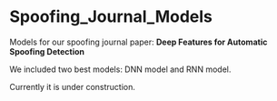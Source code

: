 # Spoofing_Journal_Models

Models for our spoofing journal paper: **Deep Features for Automatic Spoofing Detection**

We included two best models: DNN model and RNN model.

Currently it is under construction.
